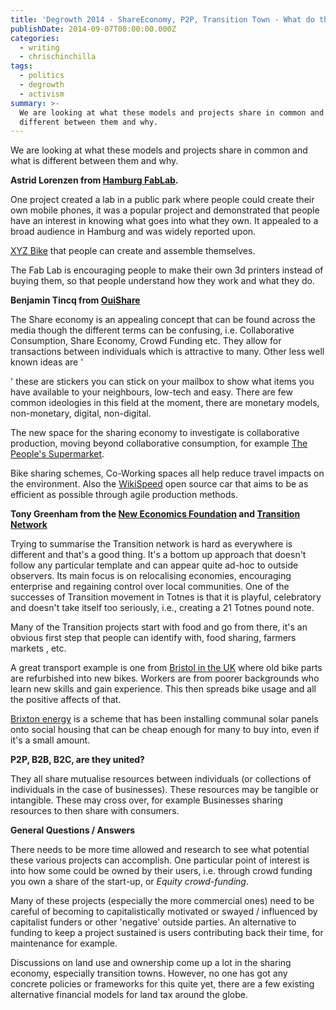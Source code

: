 ```yaml
---
title: 'Degrowth 2014 - ShareEconomy, P2P, Transition Town - What do they share?'
publishDate: 2014-09-07T00:00:00.000Z
categories:
  - writing
  - chrischinchilla
tags:
  - politics
  - degrowth
  - activism
summary: >-
  We are looking at what these models and projects share in common and what is
  different between them and why.
---
```


We are looking at what these models and projects share in common and what is different between them and why.

**Astrid Lorenzen from [Hamburg FabLab](https://www.fablab-hamburg.org/).**

One project created a lab in a public park where people could create their own mobile phones, it was a popular project and demonstrated that people have an interest in knowing what goes into what they own. It appealed to a broad audience in Hamburg and was widely reported upon.

[XYZ Bike](https://www.xyzcargo.com/) that people can create and assemble themselves.

The Fab Lab is encouraging people to make their own 3d printers instead of buying them, so that people understand how they work and what they do.

**Benjamin Tincq from [OuiShare](https://ouishare.net/en)**

The Share economy is an appealing concept that can be found across the media though the different terms can be confusing, i.e. Collaborative Consumption, Share Economy, Crowd Funding etc. They allow for transactions between individuals which is attractive to many. Other less well known ideas are '

<pumpipumpi>' these are stickers you can stick on your mailbox to show what items you have available to your neighbours, low-tech and easy. There are few common ideologies in this field at the moment, there are monetary models, non-monetary, digital, non-digital.</pumpipumpi>

The new space for the sharing economy to investigate is collaborative production, moving beyond collaborative consumption, for example [The People's Supermarket](https://thepeoplessupermarket.org/).

Bike sharing schemes, Co-Working spaces all help reduce travel impacts on the environment. Also the [WikiSpeed](https://wikispeed.org/) open source car that aims to be as efficient as possible through agile production methods.

**Tony Greenham from the [New Economics Foundation](https://www.neweconomics.org/people/entry/tony-greenham) and [Transition Network](https://www.transitionnetwork.org/)**

Trying to summarise the Transition network is hard as everywhere is different and that's a good thing. It's a bottom up approach that doesn't follow any particular template and can appear quite ad-hoc to outside observers. Its main focus is on relocalising economies, encouraging enterprise and regaining control over local communities. One of the successes of Transition movement in Totnes is that it is playful, celebratory and doesn't take itself too seriously, i.e., creating a 21 Totnes pound note.

Many of the Transition projects start with food and go from there, it's an obvious first step that people can identify with, food sharing, farmers markets , etc.

A great transport example is one from [Bristol in the UK](https://www.thebristolbikeproject.org/) where old bike parts are refurbished into new bikes. Workers are from poorer backgrounds who learn new skills and gain experience. This then spreads bike usage and all the positive affects of that.

[Brixton energy](https://brixtonenergy.co.uk/) is a scheme that has been installing communal solar panels onto social housing that can be cheap enough for many to buy into, even if it's a small amount.

**P2P, B2B, B2C, are they united?**

They all share mutualise resources between individuals (or collections of individuals in the case of businesses). These resources may be tangible or intangible. These may cross over, for example Businesses sharing resources to then share with consumers.

**General Questions / Answers**

There needs to be more time allowed and research to see what potential these various projects can accomplish. One particular point of interest is into how some could be owned by their users, i.e. through crowd funding you own a share of the start-up, or _Equity crowd-funding_.

Many of these projects (especially the more commercial ones) need to be careful of becoming to capitalistically motivated or swayed / influenced by capitalist funders or other 'negative' outside parties. An alternative to funding to keep a project sustained is users contributing back their time, for maintenance for example.

Discussions on land use and ownership come up a lot in the sharing economy, especially transition towns. However, no one has got any concrete policies or frameworks for this quite yet, there are a few existing alternative financial models for land tax around the globe.

